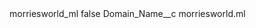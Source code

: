 <?xml version="1.0" encoding="UTF-8"?>
<CustomMetadata xmlns="http://soap.sforce.com/2006/04/metadata" xmlns:xsi="http://www.w3.org/2001/XMLSchema-instance" xmlns:xsd="http://www.w3.org/2001/XMLSchema">
    <label>morriesworld_ml</label>
    <protected>false</protected>
    <values>
        <field>Domain_Name__c</field>
        <value xsi:type="xsd:string">morriesworld.ml</value>
    </values>
</CustomMetadata>
